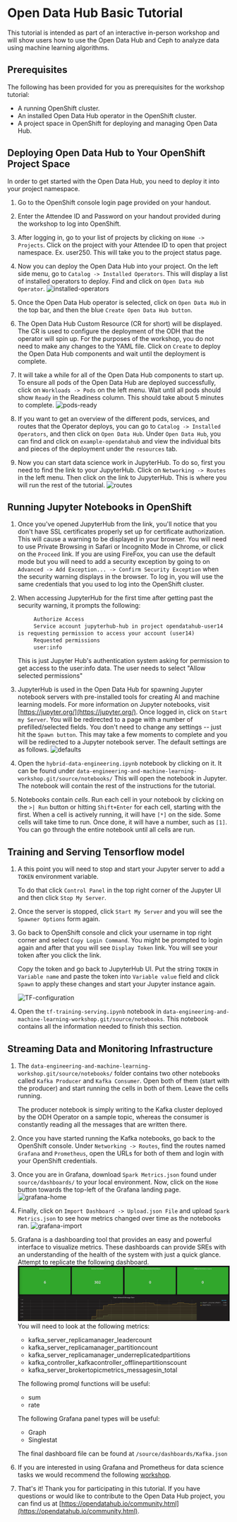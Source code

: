 # Open Data Hub Basic Tutorial

This tutorial is intended as part of an interactive in-person workshop and will show users how to use the Open Data Hub and Ceph to analyze data using machine learning algorithms.

## Prerequisites

The following has been provided for you as prerequisites for the workshop tutorial:

- A running OpenShift cluster.
- An installed Open Data Hub operator in the OpenShift cluster.
- A project space in OpenShift for deploying and managing Open Data Hub.

## Deploying Open Data Hub to Your OpenShift Project Space

In order to get started with the Open Data Hub, you need to deploy it into your project namespace.

1. Go to the OpenShift console login page provided on your handout.

2. Enter the Attendee ID and Password on your handout provided during the workshop to log into OpenShift.

3. After logging in, go to your list of projects by clicking on `Home -> Projects`.  Click on the project with your Attendee ID to open that project namespace. Ex. user250.  This will take you to the project status page.

4. Now you can deploy the Open Data Hub into your project.  On the left side menu, go to `Catalog -> Installed Operators`.  This will display a list of installed operators to deploy.  Find and click on `Open Data Hub Operator`.
 ![installed-operators](../images/installed-operators.png)

5. Once the Open Data Hub operator is selected, click on `Open Data Hub` in the top bar, and then the blue `Create Open Data Hub button`.

6. The Open Data Hub Custom Resource (CR for short) will be displayed. The CR is used to configure the deployment of the ODH that the operator will spin up. For the purposes of the workshop, you do not need to make any changes to the YAML file. Click on `Create` to deploy the Open Data Hub components and wait until the deployment is complete.

7. It will take a while for all of the Open Data Hub components to start up.  To ensure all pods of the Open Data Hub are deployed successfully, click on `Workloads -> Pods` on the left menu. Wait until all pods should show `Ready` in the Readiness column. This should take about 5 minutes to complete.
![pods-ready](../images/pods-ready.png)

8. If you want to get an overview of the different pods, services, and routes that the Operator deploys, you can go to `Catalog -> Installed Operators`, and then click on `Open Data Hub`. Under `Open Data Hub`, you can find and click on `example-opendatahub` and view the individual bits and pieces of the deployment under the `resources` tab.

9. Now you can start data science work in JupyterHub.  To do so, first you need to find the link to your JupyterHub.  Click on `Networking -> Routes` in the left menu.  Then click on the link to JupyterHub.  This is where you will run the rest of the tutorial.
![routes](../images/routes.png)

## Running Jupyter Notebooks in OpenShift

1. Once you've opened JupyterHub from the link, you'll notice that you don't have SSL certificates properly set up for certificate authorization.  This will cause a warning to be displayed in your browser. You will need to use Private Browsing in Safari or Incognito Mode in Chrome, or click on the `Proceed` link.  If you are using FireFox, you can use the default mode but you will need to add a security exception by going to on `Advanced -> Add Exception... -> Confirm Security Exception` when the security warning displays in the browser. To log in, you will use the same credentials that you used to log into the OpenShift cluster.

2. When accessing JupyterHub for the first time after getting past the security warning, it prompts the following:

            Authorize Access
            Service account jupyterhub-hub in project opendatahub-user14 is requesting permission to access your account (user14)
            Requested permissions
            user:info
    This is just Jupyter Hub's authentication system asking for permission to get access to the user:info data. The user needs to select "Allow selected permissions"

3. JupyterHub is used in the Open Data Hub for spawning Jupyter notebook servers with pre-installed tools for creating AI and machine learning models. For more information on Jupyter notebooks, visit [https://jupyter.org/](https://jupyter.org/). Once logged in, click on `Start my Server`. You will be redirected to a page with a number of prefilled/selected fields. You don't need to change any settings -- just hit the `Spawn button`. This may take a few moments to complete and you will be redirected to a Jupyter notebook server. The default settings are as follows.
![defaults](../images/defaults.png)

4. Open the `hybrid-data-engineering.ipynb` notebook by clicking on it. It can be found under `data-engineering-and-machine-learning-workshop.git/source/notebooks/` This will open the notebook in Jupyter.  The notebook will contain the rest of the instructions for the tutorial.

5. Notebooks contain *cells*.  Run each cell in your notebook by clicking on the `>| Run` button or hitting `Shift+Enter` for each cell, starting with the first.  When a cell is actively running, it will have `[*]` on the side.  Some cells will take time to run.  Once done, it will have a number, such as `[1]`.  You can go through the entire notebook until all cells are run.

## Training and Serving Tensorflow model

1. A this point you will need to stop and start your Jupyter server to add a `TOKEN` environment variable.

    To do that click `Control Panel` in the top right corner of the Jupyter UI and then click `Stop My Server`.

2. Once the server is stopped, click `Start My Server` and you will see the `Spawner Options` form again.

3. Go back to OpenShift console and click your username in top right corner and select `Copy Login Command`. You might be prompted to login again and after that you will see `Display Token` link. You will see your token after you click the link.

    Copy the token and go back to JupyterHub UI. Put the string `TOKEN` in `Variable name` and paste the token into `Variable value` field and click `Spawn` to apply these changes and start your Jupyter instance again.

    ![TF-configuration](../images/tf-config.png)

4. Open the `tf-training-serving.ipynb` notebook in `data-engineering-and-machine-learning-workshop.git/source/notebooks`. This notebook contains all the information needed to finish this section.

## Streaming Data and Monitoring Infrastructure

1. The `data-engineering-and-machine-learning-workshop.git/source/notebooks/` folder contains two other notebooks called `Kafka Producer` and `Kafka Consumer`. Open both of them (start with the producer) and start running the cells in both of them. Leave the cells running.

    The producer notebook is simply writing to the Kafka cluster deployed by the ODH Operator on a sample topic, whereas the consumer is constantly reading all the messages that are written there.

2. Once you have started running the Kafka notebooks, go back to the OpenShift console. Under `Networking -> Routes`, find the routes named `Grafana` and `Prometheus`, open the URLs for both of them and login with your OpenShift credentials.

3. Once you are in Grafana, download `Spark Metrics.json` found under `source/dashboards/` to your local environment. Now, click on the `Home` button towards the top-left of the Grafana landing page.
![grafana-home](../images/grafana-home.png)

4. Finally, click on `Import Dashboard -> Upload.json File` and upload `Spark Metrics.json` to see how metrics changed over time as the notebooks ran.
![grafana-import](../images/grafana-import.png)

5. Grafana is a dashboarding tool that provides an easy and powerful interface to visualize metrics. These dashboards can provide SREs with an understanding of the health of the system with just a quick glance. Attempt to replicate the following dashboard.
![grafana-kafka-dashboard](../images/grafana-kafka-dashboard.png)
You will need to look at the following metrics:

    - kafka_server_replicamanager_leadercount
    - kafka_server_replicamanager_partitioncount
    - kafka_server_replicamanager_underreplicatedpartitions
    - kafka_controller_kafkacontroller_offlinepartitionscount
    - kafka_server_brokertopicmetrics_messagesin_total

    The following promql functions will be useful:

    - sum
    - rate

    The following Grafana panel types will be useful:

    - Graph
    - Singlestat

    The final dashboard file can be found at `/source/dashboards/Kafka.json`

6. If you are interested in using Grafana and Prometheus for data science tasks we would recommend the following [workshop](https://learn.openshift.com/introduction/deploy-prometheus-grafana).

7. That's it!  Thank you for participating in this tutorial.  If you have questions or would like to contribute to the Open Data Hub project, you can find us at [https://opendatahub.io/community.html](https://opendatahub.io/community.html).
